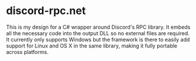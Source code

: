 # discord-rpc.net
This is my design for a C# wrapper around Discord's RPC library. It embeds all the necessary code into the output DLL so no external files are required. It currently only supports Windows but the framework is there to easily add support for Linux and OS X in the same library, making it fully portable across platforms.